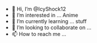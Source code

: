 - 👋 Hi, I’m @IcyShock12
- 👀 I’m interested in ... Anime
- 🌱 I’m currently learning ... stuff
- 💞️ I’m looking to collaborate on ...
- 📫 How to reach me ...

<!---
IcyShock12/IcyShock12 is a ✨ special ✨ repository because its `README.md` (this file) appears on your GitHub profile.
You can click the Preview link to take a look at your changes.
--->

